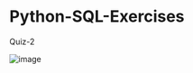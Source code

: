 # Python-SQL-Exercises
Quiz-2

![image](https://github.com/Vaniko1/Python-SQL-Exercises/assets/115501603/dd62e792-3bc9-4288-bac9-c372aaed85c3)
